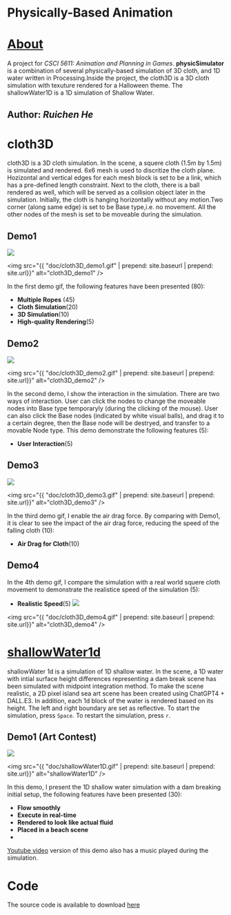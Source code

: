# Physically-Based Animation
# [About](https://ruichenhe.github.io/physicSimulator/)
A project for *CSCI 5611: Animation and Planning in Games*. **physicSimulator** is a combination of several physically-based simulation of 3D cloth, and 1D water written in Processing.Inside the project, the cloth3D is a 3D cloth simulation with texuture rendered for a Halloween theme. The shallowWater1D is a 1D simulation of Shallow Water.
## Author: *Ruichen He*

# cloth3D
cloth3D is a 3D cloth simulation. In the scene, a squere cloth (1.5m by 1.5m) is simulated and rendered. 6x6 mesh is used to discritize the cloth plane. Hozizontal and vertical edges for each mesh block is set to be a link, which has a pre-defined length constraint. Next to the cloth, there is a ball rendered as well, which will be served as a collision object later in the simulation. Initially, the cloth is hanging horizontally without any motion.Two corner (along same edge) is set to be Base type,i.e. no movement. All the other nodes of the mesh is set to be moveable during the simulation. 
## Demo1
![](https://github.com/RuichenHe/physicSimulator/blob/main/doc/cloth3D_demo1.gif)

<img src="{{ "doc/cloth3D_demo1.gif" | prepend: site.baseurl | prepend: site.url}}" alt="cloth3D_demo1" />

In the first demo gif, the following features have been presented (80):
+ **Multiple Ropes** (45)
+ **Cloth Simulation**(20)
+ **3D Simulation**(10)
+ **High-quality Rendering**(5)
## Demo2
![](https://github.com/RuichenHe/physicSimulator/blob/main/doc/cloth3D_demo2.gif)

<img src="{{ "doc/cloth3D_demo2.gif" | prepend: site.baseurl | prepend: site.url}}" alt="cloth3D_demo2" />

In the second demo, I show the interaction in the simulation. There are two ways of interaction. User can click the nodes to change the moveable nodes into Base type temporaryly (during the clicking of the mouse). User can also click the Base nodes (indicated by white visual balls), and drag it to a certain degree, then the Base node will be destryed, and transfer to a movable Node type. This demo demonstrate the following features (5):
+ **User Interaction**(5)

## Demo3
![](https://github.com/RuichenHe/physicSimulator/blob/main/doc/cloth3D_demo3.gif)

<img src="{{ "doc/cloth3D_demo3.gif" | prepend: site.baseurl | prepend: site.url}}" alt="cloth3D_demo3" />

In the third demo gif, I enable the air drag force. By comparing with Demo1, it is clear to see the impact of the air drag force, reducing the speed of the falling cloth (10):
+ **Air Drag for Cloth**(10)
## Demo4
In the 4th demo gif, I compare the simulation with a real world squere cloth movement to demonstrate the realistice speed of the simulation (5):
+ **Realistic Speed**(5)
![](https://github.com/RuichenHe/physicSimulator/blob/main/doc/cloth3D_demo4.gif)

<img src="{{ "doc/cloth3D_demo4.gif" | prepend: site.baseurl | prepend: site.url}}" alt="cloth3D_demo4" />

# [shallowWater1d](https://youtu.be/GQGvUIcUh0k)
shallowWater 1d is a simulation of 1D shallow water. In the scene, a 1D water with intial surface height differences representing a dam break scene has been simulated with midpoint integration method. To make the scene realistic, a 2D pixel island sea art scene has been created using ChatGPT4 + DALL.E3. In addition, each 1d block of the water is rendered based on its height. The left and right boundary are set as 
reflective. To start the simulation, press `Space`. To restart the simulation, press `r`. 
## Demo1 **(Art Contest)**
![](https://github.com/RuichenHe/physicSimulator/blob/main/doc/shallowWater1D.gif)

<img src="{{ "doc/shallowWater1D.gif" | prepend: site.baseurl | prepend: site.url}}" alt="shallowWater1D" />

In this demo, I present the 1D shallow water simulation with a dam breaking initial setup, the following features have been presented (30):
+ **Flow smoothly**
+ **Execute in real-time**
+ **Rendered to look like actual fluid**
+ **Placed in a beach scene**
+ 
[Youtube video](https://youtu.be/GQGvUIcUh0k) version of this demo also has a music played during the simulation. 

# Code
The source code is available to download [here](https://github.com/RuichenHe/physicSimulator/)
